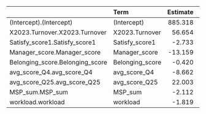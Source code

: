 |                                |Term            | Estimate| Std.Error| t.value| p.value|
|:-------------------------------|:---------------|--------:|---------:|-------:|-------:|
|(Intercept).(Intercept)         |(Intercept)     |  885.318|    45.822|  19.321|   0.000|
|X2023.Turnover.X2023.Turnover   |X2023.Turnover  |   56.654|    18.373|   3.084|   0.002|
|Satisfy_score1.Satisfy_score1   |Satisfy_score1  |   -2.733|     2.217|  -1.233|   0.218|
|Manager_score.Manager_score     |Manager_score   |  -13.159|     1.357|  -9.695|   0.000|
|Belonging_score.Belonging_score |Belonging_score |   -0.420|     2.976|  -0.141|   0.888|
|avg_score_Q4.avg_score_Q4       |avg_score_Q4    |   -8.662|     2.141|  -4.045|   0.000|
|avg_score_Q25.avg_score_Q25     |avg_score_Q25   |   22.003|     2.185|  10.069|   0.000|
|MSP_sum.MSP_sum                 |MSP_sum         |   -2.112|     0.096| -22.020|   0.000|
|workload.workload               |workload        |   -1.819|     0.048| -38.206|   0.000|
